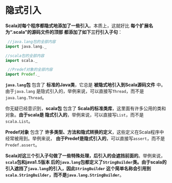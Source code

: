 隐式引入
===================================================================================
**Scala对每个程序都隐式地添加了一些引入**。本质上，这就好比 **每个扩展名为“.scala”的源码文件的顶部
都添加了如下三行引入子句**：
```scala
 //java.lang包的全部内容
import java.lang._         

//scala包的全部内容
import scala._               

 //Predef对象的全部内容
import Predef._              
```
**`java.lang`包** 包含了 **标准的Java类**，它总是 **被隐式地引入到Scala源码文件** 中。由于`java.lang`
是隐式引入的，举例来说，可以直接写`Thread`，而不是`java.lang.Thread`。

你无疑已经意识到，**scala包** 包含了 **Scala的标准类库**，这里面有许多公用的类和对象。**由于scala是
隐式引入的**，举例来说，可以直接写`List`，而不是`scala.List`。

**Predef对象** 包含了 **许多类型、方法和隐式转换的定义**，这些定义在Scala程序中经常被用到。举例来说，
**由于Predef是隐式引入的**，可以直接写`assert`，而不是`Predef.assert`。

**Scala对这三个引入子句做了一些特殊处理，后引入的会遮挡前面的**。举例来说，**`scala`包和java1.5版本
后的`java.lang`包都定义了`StringBuilder`类。由于scala的引入遮挡了`java.lang`的引入，因此`StringBuilder`
这个简单名称会引用到`scala.StringBuilder`，而不是`java.lang.StringBuilder`**。






